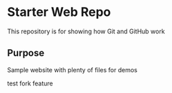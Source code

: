 # Starter Web Repo

This repository is for showing how Git and GitHub work

## Purpose

Sample website with plenty of files for demos


test fork feature